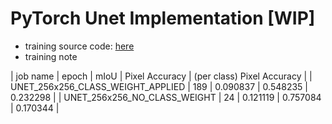 # PyTorch Unet Implementation [WIP]

* training source code: [here](https://github.com/Jooong/segmentation-pytorch)
* training note

| job name | epoch | mIoU | Pixel Accuracy | (per class) Pixel Accuracy |
| UNET_256x256_CLASS_WEIGHT_APPLIED | 189 | 0.090837 | 0.548235 | 0.232298 | 
| UNET_256x256_NO_CLASS_WEIGHT | 24 | 0.121119 | 0.757084 | 0.170344 |
  
